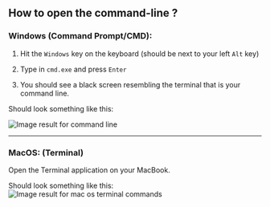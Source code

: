 ﻿## **How to open the command-line ?**


### Windows (Command Prompt/CMD):

1.  Hit the  `Windows`  key on the keyboard (should be next to your left  `Alt`  key)

2.  Type in  `cmd.exe`  and press  `Enter`
3.  You should see a black screen resembling the terminal that is your command line.

Should look something like this:

![Image result for command line](https://upload.wikimedia.org/wikipedia/commons/b/b3/Command_Prompt_on_Windows_10_RTM.png)

----
### MacOS: (Terminal)

Open the Terminal application on your MacBook.

Should look something like this:
![Image result for mac os terminal commands](https://cdn.macpaw.com/uploads/images/Screen%20Shot%202018-10-17%20at%2018.14.23.png)